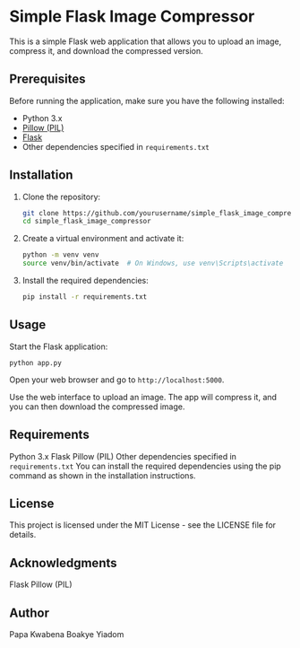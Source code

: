 # Simple Flask Image Compressor

This is a simple Flask web application that allows you to upload an image, compress it, and download the compressed version.

## Prerequisites

Before running the application, make sure you have the following installed:

- Python 3.x
- [Pillow (PIL)](https://pillow.readthedocs.io/en/stable/)
- [Flask](https://flask.palletsprojects.com/en/2.0.x/)
- Other dependencies specified in `requirements.txt`

## Installation

1. Clone the repository:

   ```bash
   git clone https://github.com/yourusername/simple_flask_image_compressor.git
   cd simple_flask_image_compressor
   ```

2. Create a virtual environment and activate it:

   ```bash
   python -m venv venv
   source venv/bin/activate  # On Windows, use venv\Scripts\activate
   ```

3. Install the required dependencies:
   ``` bash
   pip install -r requirements.txt
   ```

## Usage
Start the Flask application:

```shell
python app.py
```

Open your web browser and go to `http://localhost:5000`.

Use the web interface to upload an image. The app will compress it, and you can then download the compressed image.

## Requirements
Python 3.x
Flask
Pillow (PIL)
Other dependencies specified in `requirements.txt`
You can install the required dependencies using the pip command as shown in the installation instructions.

## License
This project is licensed under the MIT License - see the LICENSE file for details.

## Acknowledgments
Flask
Pillow (PIL)

## Author
Papa Kwabena Boakye Yiadom
